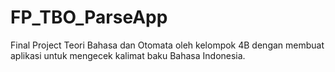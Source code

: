 # FP_TBO_ParseApp
Final Project Teori Bahasa dan Otomata oleh kelompok 4B dengan membuat aplikasi untuk mengecek kalimat baku Bahasa Indonesia.

